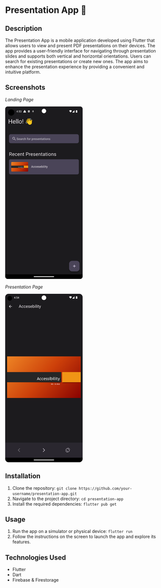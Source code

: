 # Presentation App 👀

## Description
The Presentation App is a mobile application developed using Flutter that allows users to view and present PDF presentations on their devices. The app provides a user-friendly interface for navigating through presentation slides and supports both vertical and horizontal orientations. Users can search for existing presentations or create new ones. The app aims to enhance the presentation experience by providing a convenient and intuitive platform.

## Screenshots

*Landing Page*

<img src="/docs/screenshots/landingpage.png" alt="Landing Page" width="250px">

*Presentation Page*

<img src="/docs/screenshots/presentationpage.png" alt="Presentation Page" width="250px">


## Installation
1. Clone the repository: `git clone https://github.com/your-username/presentation-app.git`
2. Navigate to the project directory: `cd presentation-app`
3. Install the required dependencies: `flutter pub get`

## Usage
1. Run the app on a simulator or physical device: `flutter run`
2. Follow the instructions on the screen to launch the app and explore its features.

## Technologies Used
- Flutter
- Dart
- Firebase & Firestorage
